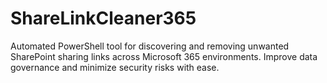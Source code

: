 # ShareLinkCleaner365
Automated PowerShell tool for discovering and removing unwanted SharePoint sharing links across Microsoft 365 environments. Improve data governance and minimize security risks with ease.
